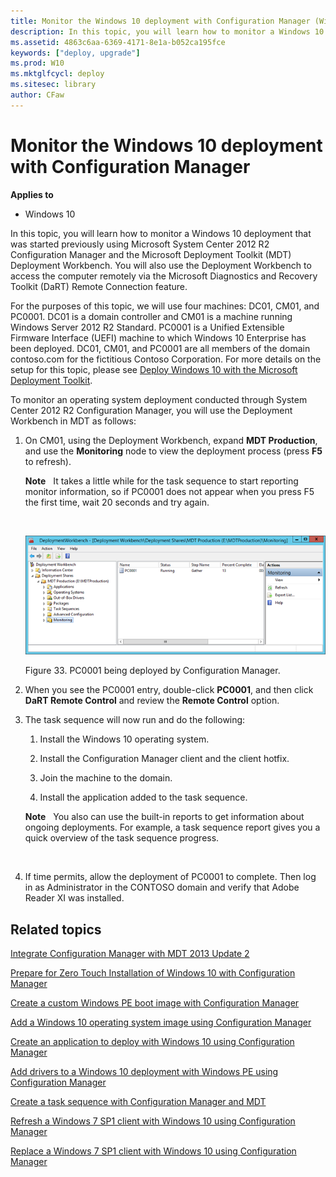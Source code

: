 ```yaml
---
title: Monitor the Windows 10 deployment with Configuration Manager (Windows 10)
description: In this topic, you will learn how to monitor a Windows 10 deployment that was started previously using Microsoft System Center 2012 R2 Configuration Manager and the Microsoft Deployment Toolkit (MDT) Deployment Workbench.
ms.assetid: 4863c6aa-6369-4171-8e1a-b052ca195fce
keywords: ["deploy, upgrade"]
ms.prod: W10
ms.mktglfcycl: deploy
ms.sitesec: library
author: CFaw
---
```


# Monitor the Windows 10 deployment with Configuration Manager


**Applies to**

-   Windows 10

In this topic, you will learn how to monitor a Windows 10 deployment that was started previously using Microsoft System Center 2012 R2 Configuration Manager and the Microsoft Deployment Toolkit (MDT) Deployment Workbench. You will also use the Deployment Workbench to access the computer remotely via the Microsoft Diagnostics and Recovery Toolkit (DaRT) Remote Connection feature.

For the purposes of this topic, we will use four machines: DC01, CM01, and PC0001. DC01 is a domain controller and CM01 is a machine running Windows Server 2012 R2 Standard. PC0001 is a Unified Extensible Firmware Interface (UEFI) machine to which Windows 10 Enterprise has been deployed. DC01, CM01, and PC0001 are all members of the domain contoso.com for the fictitious Contoso Corporation. For more details on the setup for this topic, please see [Deploy Windows 10 with the Microsoft Deployment Toolkit](deploy-windows-10-with-the-microsoft-deployment-toolkit.md).

To monitor an operating system deployment conducted through System Center 2012 R2 Configuration Manager, you will use the Deployment Workbench in MDT as follows:

1.  On CM01, using the Deployment Workbench, expand **MDT Production**, and use the **Monitoring** node to view the deployment process (press **F5** to refresh).

    **Note**  
    It takes a little while for the task sequence to start reporting monitor information, so if PC0001 does not appear when you press F5 the first time, wait 20 seconds and try again.

     

    ![figure 33](images/mdt-06-fig39.png)

    Figure 33. PC0001 being deployed by Configuration Manager.

2.  When you see the PC0001 entry, double-click **PC0001**, and then click **DaRT Remote Control** and review the **Remote Control** option.

3.  The task sequence will now run and do the following:

    1.  Install the Windows 10 operating system.

    2.  Install the Configuration Manager client and the client hotfix.

    3.  Join the machine to the domain.

    4.  Install the application added to the task sequence.

    **Note**  
    You also can use the built-in reports to get information about ongoing deployments. For example, a task sequence report gives you a quick overview of the task sequence progress.

     

4.  If time permits, allow the deployment of PC0001 to complete. Then log in as Administrator in the CONTOSO domain and verify that Adobe Reader XI was installed.

## Related topics


[Integrate Configuration Manager with MDT 2013 Update 2](integrate-configuration-manager-with-mdt-2013.md)

[Prepare for Zero Touch Installation of Windows 10 with Configuration Manager](prepare-for-zero-touch-installation-of-windows-10-with-configuration-manager.md)

[Create a custom Windows PE boot image with Configuration Manager](create-a-custom-windows-pe-boot-image-with-configuration-manager.md)

[Add a Windows 10 operating system image using Configuration Manager](add-a-windows-10-operating-system-image-using-configuration-manager.md)

[Create an application to deploy with Windows 10 using Configuration Manager](create-an-application-to-deploy-with-windows-10-using-configuration-manager.md)

[Add drivers to a Windows 10 deployment with Windows PE using Configuration Manager](add-drivers-to-a-windows-10-deployment-with-windows-pe-using-configuration-manager.md)

[Create a task sequence with Configuration Manager and MDT](create-a-task-sequence-with-configuration-manager-and-mdt.md)

[Refresh a Windows 7 SP1 client with Windows 10 using Configuration Manager](refresh-a-windows-7-client-with-windows-10-using-configuration-manager.md)

[Replace a Windows 7 SP1 client with Windows 10 using Configuration Manager](replace-a-windows-7-client-with-windows-10-using-configuration-manager.md)

 

 





